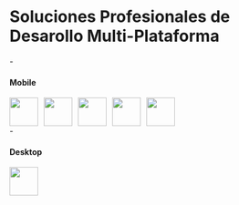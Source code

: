 <h1>Soluciones Profesionales de Desarollo Multi-Plataforma</h1>
-<h4>Mobile</h4>
<div style="display: flex; flex-wrap: wrap; gap: 10px">
  <img src="https://www.svgrepo.com/show/353751/flutter.svg"  width="50"height="50">
  <img src="https://upload.wikimedia.org/wikipedia/commons/thumb/0/06/Kotlin_Icon.svg/1200px-Kotlin_Icon.svg.png" width="50" height="50">
  <img src="https://seeklogo.com/images/J/java-logo-7F8B35BAB3-seeklogo.com.png" width="50" height="50">
  <img src="https://images.squarespace-cdn.com/content/v1/558def25e4b0fc259f066636/1533603429394-T8E8IQCL03OEREG2ZQMN/Swift_logo.png?format=1000w" width="50" height="50">
  <img src="https://www.fluttericon.com/logo_dart_192px.svg" width="50" height="50">
 </div>
 -<h4>Desktop</h4>
 <img src="https://seeklogo.com/images/C/c-sharp-c-logo-02F17714BA-seeklogo.com.png" width="50" height="50">

<!--
**Maceesoft/Maceesoft** is a ✨ _special_ ✨ repository because its `README.md` (this file) appears on your GitHub profile.

Here are some ideas to get you started:

- 🔭 I’m currently working on ...
- 🌱 I’m currently learning ...
- 👯 I’m looking to collaborate on ...
- 🤔 I’m looking for help with ...
- 💬 Ask me about ...
- 📫 How to reach me: ...
- 😄 Pronouns: ...
- ⚡ Fun fact: ...
-->
